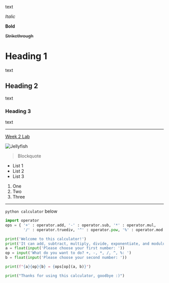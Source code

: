 text

*Italic*

**Bold**

~~Strikethrough~~

# Heading 1

text

## Heading 2

text

### Heading 3

text

---

[Week 2 Lab](https://ucsd-cse15l-w22.github.io/week/week2/)

![Jellyfish](https://upload.wikimedia.org/wikipedia/commons/thumb/4/44/Jelly_cc11.jpg/640px-Jelly_cc11.jpg)

> Blockquote

* List 1
* List 2
* List 3

1. One
2. Two
3. Three

---

`python calculator` below

```python
import operator
ops = { '+' : operator.add, '-' : operator.sub, '*' : operator.mul,
        '/' : operator.truediv, '^' : operator.pow, '%' : operator.mod }

print('Welcome to this calculator!')
print('It can add, subtract, multiply, divide, exponentiate, and modulus 64 bit floats')
a = float(input('Please choose your first number: '))
op = input('What do you want to do? +, -, *, /, ^, %: ')
b = float(input('Please choose your second number: '))

print(f"{a}{op}{b} = {ops[op](a, b)}")

print("Thanks for using this calculator, goodbye :)")
```

